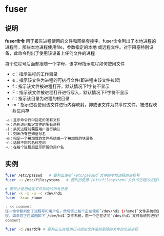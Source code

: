 # fuser

## 说明

**fuser命令** 用于报告进程使用的文件和网络套接字。fuser命令列出了本地进程的进程号，那些本地进程使用file，参数指定的本地
或远程文件。对于阻塞特别设备，此命令列出了使用该设备上任何文件的进程

每个进程号后面都跟随一个字母，该字母指示进程如何使用文件

* c：指示进程的工作目录
* e：指示该文件为进程的可执行文件(即进程由该文件拉起)
* f：指示该文件被进程打开，默认情况下f字符不显示
* F：指示该文件被进程打开进行写入，默认情况下F字符不显示
* r：指示该目录为进程的根目录
* m：指示进程使用该文件进行内存映射，抑或该文件为共享库文件，被进程映射进内存

```markdown
-a：显示命令行中指定的所有文件
-k：杀死访问指定文件的所有进程
-i：杀死进程前需要用户进行确认
-l：列出所有已知信号名
-m：指定一个被加载的文件系统或一个被加载的块设备
-n：选择不同的名称空间
-u：在每个进程后显示所属的用户名
```

## 实例

```bash
fuser /etc/passwd   # 要列出使用`/etc/passwd`文件的本地进程的进程号
fuser -u /etc/filesystems   # 要列出使用`/etc/filesystems`文件的进程的进程号和用户登录名

# 要终止使用给定文件系统的所有进程
fuser -k -x -u -c /dev/hd1
fuser -kxuc /home

: << comment
任一命令都列出了进程号和用户名，然后终止每个正在使用`/dev/hd1 (/home)`文件系统的进程。仅有root用户能终止属于另一用户的进
程。如果您正在试图卸下`/dev/hd1`文件系统，而一个正在访问`/dev/hd1`文件系统的进程不允许这样，您可能希望使用此命令
comment

fuser -d /usr文件 # 要列出正在使用已从给定文件系统删除的文件的全部进程
```
